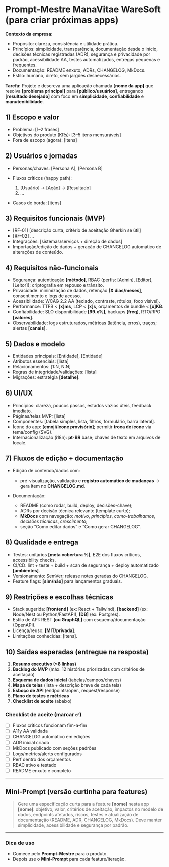 # Prompt-Mestre ManaVitae WareSoft (para criar próximas apps)

**Contexto da empresa:**

* Propósito: clareza, consistência e utilidade prática.
* Princípios: simplicidade, transparência, documentação desde o início, decisões técnicas registradas (ADR), segurança e privacidade por padrão, acessibilidade AA, testes automatizados, entregas pequenas e frequentes.
* Documentação: README enxuto, ADRs, CHANGELOG, MkDocs.
* Estilo: humano, direto, sem jargões desnecessários.

**Tarefa:**
Projete e descreva uma aplicação chamada **[nome da app]** que resolva **[problema principal]** para **[público/usuários]**, entregando **[resultado desejado]** com foco em **simplicidade**, **confiabilidade** e **manutenibilidade**.

## 1) Escopo e valor

* Problema: [1–2 frases]
* Objetivos do produto (KRs): [3–5 itens mensuráveis]
* Fora de escopo (agora): [itens]

## 2) Usuários e jornadas

* Personas/chaves: [Persona A], [Persona B]
* Fluxos críticos (happy path):

  1. [Usuário] → [Ação] → [Resultado]
  2. …
* Casos de borda: [itens]

## 3) Requisitos funcionais (MVP)

* [RF-01] [descrição curta, critério de aceitação Gherkin se útil]
* [RF-02] …
* Integrações: [sistemas/serviços + direção de dados]
* Importação/edição de dados + geração de CHANGELOG automático de alterações de conteúdo.

## 4) Requisitos não-funcionais

* Segurança: autenticação **[método]**, RBAC (perfis: [Admin], [Editor], [Leitor]); criptografia em repouso e trânsito.
* Privacidade: minimização de dados, retenção **[X dias/meses]**, consentimento e logs de acesso.
* Acessibilidade: WCAG 2.2 AA (teclado, contraste, rótulos, foco visível).
* Performance: TTFB < **[x]ms**, LCP < **[x]s**, orçamentos de bundle < **[x]KB**.
* Confiabilidade: SLO disponibilidade **[99.x%]**, backups **[freq]**, RTO/RPO **[valores]**.
* Observabilidade: logs estruturados, métricas (latência, erros), traços; alertas **[canais]**.

## 5) Dados e modelo

* Entidades principais: [Entidade], [Entidade]
* Atributos essenciais: [lista]
* Relacionamentos: [1:N, N:N]
* Regras de integridade/validações: [lista]
* Migrações: estratégia **[detalhe]**.

## 6) UI/UX

* Princípios: clareza, poucos passos, estados vazios úteis, feedback imediato.
* Páginas/telas MVP: [lista]
* Componentes: [tabela simples, lista, filtros, formulário, barra lateral].
* Ícone do app: **[emoji/ícone provisório]**; permitir **troca de ícone** via tema/config (SVG).
* Internacionalização (i18n): **pt-BR** base; chaves de texto em arquivos de locale.

## 7) Fluxos de edição + documentação

* Edição de conteúdo/dados com:

  * pré-visualização, validação e **registro automático de mudanças** → gera item no **CHANGELOG.md**.
* Documentação:

  * README (como rodar, build, deploy, decisões-chave);
  * ADRs por decisão técnica relevante (template curto);
  * **MkDocs** com navegação: *motivo*, *princípios*, *como-trabalhamos*, *decisões técnicas*, *crescimento*;
  * seção “Como editar dados” e “Como gerar CHANGELOG”.

## 8) Qualidade e entrega

* Testes: unitários **[meta cobertura %]**, E2E dos fluxos críticos, accessibility checks.
* CI/CD: lint + teste + build + scan de segurança + deploy automatizado **[ambientes]**.
* Versionamento: SemVer; release notes geradas do CHANGELOG.
* Feature flags: **[sim/não]** para lançamentos graduais.

## 9) Restrições e escolhas técnicas

* Stack sugerida: **[frontend]** (ex: React + Tailwind), **[backend]** (ex: Node/Nest ou Python/FastAPI), **[DB]** (ex: Postgres).
* Estilo de API: REST **[ou GraphQL]** com esquema/documentação (OpenAPI).
* Licença/reuso: **[MIT/privada]**.
* Limitações conhecidas: [itens].

## 10) Saídas esperadas (entregue na resposta)

1. **Resumo executivo (≤8 linhas)**
2. **Backlog do MVP** (máx. 12 histórias priorizadas com critérios de aceitação)
3. **Esquema de dados inicial** (tabelas/campos/chaves)
4. **Mapa de telas** (lista + descrição breve de cada tela)
5. **Esboço de API** (endpoints/oper., request/response)
6. **Plano de testes e métricas**
7. **Checklist de aceite** (abaixo)

### Checklist de aceite (marcar ✅)

* [ ] Fluxos críticos funcionam fim-a-fim
* [ ] A11y AA validada
* [ ] CHANGELOG automático em edições
* [ ] ADR inicial criado
* [ ] MkDocs publicado com seções padrões
* [ ] Logs/metrics/alerts configurados
* [ ] Perf dentro dos orçamentos
* [ ] RBAC ativo e testado
* [ ] README enxuto e completo

---

## Mini-Prompt (versão curtinha para features)

> Gere uma especificação curta para a feature **[nome]** nesta app **[nome]**: objetivo, valor, critérios de aceitação, impactos no modelo de dados, endpoints afetados, riscos, testes e atualização de documentação (README, ADR, CHANGELOG, MkDocs). Deve manter simplicidade, acessibilidade e segurança por padrão.

---

### Dica de uso

* Comece pelo **Prompt-Mestre** para o produto.
* Depois use o **Mini-Prompt** para cada feature/iteração.
